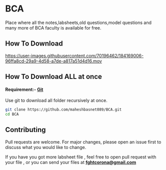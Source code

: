 # BCA 
Place where all the notes,labsheets,old questions,model questions and many more of BCA faculty is available for free. 

## How To Download


https://user-images.githubusercontent.com/70196462/184169006-96ffa8cd-29a9-4d58-a7de-a817a51d4d16.mov


## How To Download ALL at once 
#### Requirement:- [Git](https://git-scm.com/downloads)

Use  git to download all folder recursively at once.

```bash
git clone https://github.com/maheshbasnet089/BCA.git
cd BCA

```

## Contributing
Pull requests are welcome. For major changes, please open an issue first to discuss what you would like to change.

If you have you got more labsheet file , feel free to open pull request with your file , or you can send your files at **fghtcorona@gmail.com**

